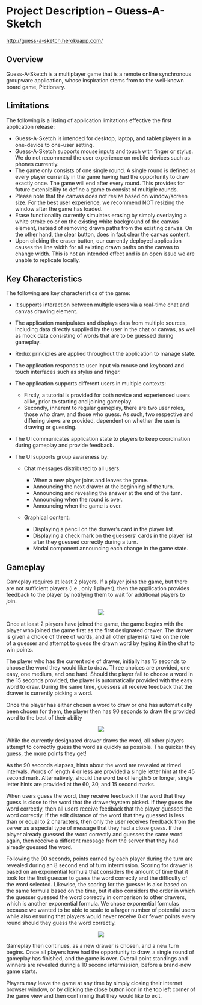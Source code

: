 # Project Description – Guess-A-Sketch

http://guess-a-sketch.herokuapp.com/

## Overview

Guess-A-Sketch is a multiplayer game that is a remote online synchronous groupware application, whose inspiration stems from to the well-known board game, Pictionary.

## Limitations

The following is a listing of application limitations effective the first application release:

- Guess-A-Sketch is intended for desktop, laptop, and tablet players in a one-device to one-user setting.
- Guess-A-Sketch supports mouse inputs and touch with finger or stylus. We do not recommend the user experience on mobile devices such as phones currently.
- The game only consists of one single round. A single round is defined as every player currently in the game having had the opportunity to draw exactly once. The game will end after every round. This provides for future extensibility to define a game to consist of multiple rounds.
- Please note that the canvas does not resize based on window/screen size. For the best user experience, we recommend NOT resizing the window after the game has loaded.
- Erase functionality currently simulates erasing by simply overlaying a white stroke color on the existing white background of the canvas element, instead of removing drawn paths from the existing canvas. On the other hand, the clear button, does in fact clear the canvas content.
- Upon clicking the eraser button, our currently deployed application causes the line width for all existing drawn paths on the canvas to change width. This is not an intended effect and is an open issue we are unable to replicate locally.

## Key Characteristics

The following are key characteristics of the game:

- It supports interaction between multiple users via a real-time chat and canvas drawing element.
- The application manipulates and displays data from multiple sources, including data directly supplied by the user in the chat or canvas, as well as mock data consisting of words that are to be guessed during gameplay.
- Redux principles are applied throughout the application to manage state.
- The application responds to user input via mouse and keyboard and touch interfaces such as stylus and finger.
- The application supports different users in multiple contexts:
  - Firstly, a tutorial is provided for both novice and experienced users alike, prior to starting and joining gameplay.
  - Secondly, inherent to regular gameplay, there are two user roles, those who draw, and those who guess. As such, two respective and differing views are provided, dependent on whether the user is drawing or guessing.
- The UI communicates application state to players to keep coordination during gameplay and provide feedback.
- The UI supports group awareness by:

  - Chat messages distributed to all users:

    - When a new player joins and leaves the game.
    - Announcing the next drawer at the beginning of the turn.
    - Announcing and revealing the answer at the end of the turn.
    - Announcing when the round is over.
    - Announcing when the game is over.

  - Graphical content:
    - Displaying a pencil on the drawer’s card in the player list.
    - Displaying a check mark on the guessers’ cards in the player list after they guessed correctly during a turn.
    - Modal component announcing each change in the game state.

## Gameplay

Gameplay requires at least 2 players. If a player joins the game, but there are not sufficient players (i.e., only 1 player), then the application provides feedback to the player by notifying them to wait for additional players to join.

<p align="center"> <img src="https://media.github.ccs.neu.edu/user/5522/files/5631f580-a88a-11eb-80c2-e09b228628a3"/></p>

Once at least 2 players have joined the game, the game begins with the player who joined the game first as the first designated drawer. The drawer is given a choice of three of words, and all other player(s) take on the role of a guesser and attempt to guess the drawn word by typing it in the chat to win points.

The player who has the current role of drawer, initially has 15 seconds to choose the word they would like to draw. Three choices are provided, one easy, one medium, and one hard. Should the player fail to choose a word in the 15 seconds provided, the player is automatically provided with the easy word to draw. During the same time, guessers all receive feedback that the drawer is currently picking a word.

Once the player has either chosen a word to draw or one has automatically been chosen for them, the player then has 90 seconds to draw the provided word to the best of their ability

<p align="center"> <img src="https://media.github.ccs.neu.edu/user/5522/files/68179680-a892-11eb-87a8-b7103704e13f"/></p>

While the currently designated drawer draws the word, all other players attempt to correctly guess the word as quickly as possible. The quicker they guess, the more points they get!

As the 90 seconds elapses, hints about the word are revealed at timed intervals. Words of length 4 or less are provided a single letter hint at the 45 second mark. Alternatively, should the word be of length 5 or longer, single letter hints are provided at the 60, 30, and 15 second marks.

When users guess the word, they receive feedback if the word that they guess is close to the word that the drawer/system picked. If they guess the word correctly, then all users receive feedback that the player guessed the word correctly. If the edit distance of the word that they guessed is less than or equal to 2 characters, then only the user receives feedback from the server as a special type of message that they had a close guess. If the player already guessed the word correctly and guesses the same word again, then receive a different message from the server that they had already guessed the word.

Following the 90 seconds, points earned by each player during the turn are revealed during an 8 second end of turn intermission. Scoring for drawer is based on an exponential formula that considers the amount of time that it took for the first guesser to guess the word correctly and the difficulty of the word selected. Likewise, the scoring for the guesser is also based on the same formula based on the time, but it also considers the order in which the guesser guessed the word correctly in comparison to other drawers, which is another exponential formula. We chose exponential formulas because we wanted to be able to scale to a larger number of potential users while also ensuring that players would never receive 0 or fewer points every round should they guess the word correctly.

<p align="center"> <img src="https://media.github.ccs.neu.edu/user/5522/files/bd55a700-a896-11eb-9145-e50e46a1df00"/></p>

Gameplay then continues, as a new drawer is chosen, and a new turn begins. Once all players have had the opportunity to draw, a single round of gameplay has finished, and the game is over. Overall point standings and winners are revealed during a 10 second intermission, before a brand-new game starts.

Players may leave the game at any time by simply closing their internet browser window, or by clicking the close button icon in the top left corner of the game view and then confirming that they would like to exit.
